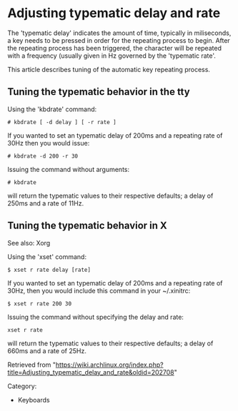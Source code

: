 Adjusting typematic delay and rate
==================================

The 'typematic delay' indicates the amount of time, typically in
miliseconds, a key needs to be pressed in order for the repeating
process to begin. After the repeating process has been triggered, the
character will be repeated with a frequency (usually given in Hz
governed by the 'typematic rate'.

This article describes tuning of the automatic key repeating process.

Tuning the typematic behavior in the tty
----------------------------------------

Using the 'kbdrate' command:

    # kbdrate [ -d delay ] [ -r rate ]

If you wanted to set an typematic delay of 200ms and a repeating rate of
30Hz then you would issue:

    # kbdrate -d 200 -r 30

Issuing the command without arguments:

    # kbdrate

will return the typematic values to their respective defaults; a delay
of 250ms and a rate of 11Hz.

Tuning the typematic behavior in X
----------------------------------

See also: Xorg

Using the 'xset' command:

    $ xset r rate delay [rate]

If you wanted to set an typematic delay of 200ms and a repeating rate of
30Hz, then you would include this command in your ~/.xinitrc:

    $ xset r rate 200 30

Issuing the command without specifying the delay and rate:

    xset r rate

will return the typematic values to their respective defaults; a delay
of 660ms and a rate of 25Hz.

Retrieved from
"https://wiki.archlinux.org/index.php?title=Adjusting_typematic_delay_and_rate&oldid=202708"

Category:

-   Keyboards
